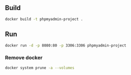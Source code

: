 ## Build
```bash
docker build -t phpmyadmin-project .
```
## Run
```bash
docker run -d -p 8080:80 -p 3306:3306 phpmyadmin-project
```
### Remove docker 
```bash
docker system prune -a --volumes
```
